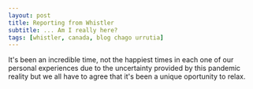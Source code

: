 ```yaml
---
layout: post
title: Reporting from Whistler
subtitle: ... Am I really here?
tags: [whistler, canada, blog chago urrutia]
---
```


It's been an incredible time, not the happiest times in each one of our personal experiences due to the uncertainty provided by this pandemic reality but we all have to agree that it's been a unique oportunity to relax. 